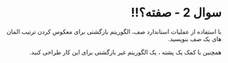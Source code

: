 <div dir="rtl">

# سوال 2 - صفته؟!!

با استفاده از عملیات استاندارد صف، الگوریتم بازگشتی برای معکوس کردن ترتیب المان های یک صف بنویسید.

همچنین با کمک یک پشته ، یک الگوریتم غیر بازگشتی برای این کار طراحی کنید.

</div>
